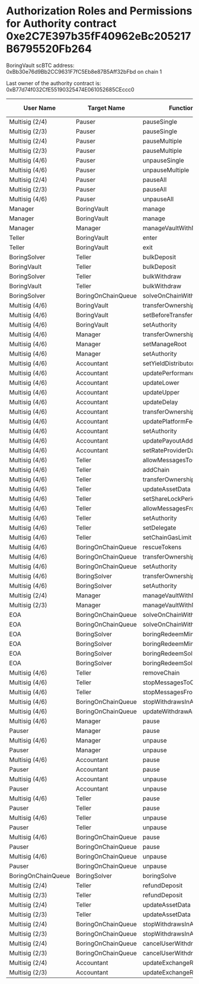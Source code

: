 # Authorization Roles and Permissions for Authority contract 0xe2C7E397b35fF40962eBc205217B6795520Fb264

BoringVault scBTC address: 0xBb30e76d9Bb2CC9631F7fC5Eb8e87B5Aff32bFbd on chain 1

Last owner of the authority contract is: 0xB77d74f032CfE55190325474E061052685CEccc0

| User Name | Target Name | Function Names | Function Signatures | User Address | Target Address |
|-----------|-------------|----------------|-------------------|--------------|----------------|
| Multisig (2/4) | Pauser | pauseSingle | 0x6fa02012 | 0x8D3e2ede20B3Bbe781C88Bdaf472E1e265f38Db8 | 0x1047426B4927d1569FE0B99259Bd204165792e65 |
| Multisig (2/3) | Pauser | pauseSingle | 0x6fa02012 | 0x7Ad69d482b56062b6e76D6e645FC5bFCB97C93b5 | 0x1047426B4927d1569FE0B99259Bd204165792e65 |
| Multisig (2/4) | Pauser | pauseMultiple | 0x1414a737 | 0x8D3e2ede20B3Bbe781C88Bdaf472E1e265f38Db8 | 0x1047426B4927d1569FE0B99259Bd204165792e65 |
| Multisig (2/3) | Pauser | pauseMultiple | 0x1414a737 | 0x7Ad69d482b56062b6e76D6e645FC5bFCB97C93b5 | 0x1047426B4927d1569FE0B99259Bd204165792e65 |
| Multisig (4/6) | Pauser | unpauseSingle | 0x4ed1a7ed | 0xB77d74f032CfE55190325474E061052685CEccc0 | 0x1047426B4927d1569FE0B99259Bd204165792e65 |
| Multisig (4/6) | Pauser | unpauseMultiple | 0x2a578b95 | 0xB77d74f032CfE55190325474E061052685CEccc0 | 0x1047426B4927d1569FE0B99259Bd204165792e65 |
| Multisig (2/4) | Pauser | pauseAll | 0x595c6a67 | 0x8D3e2ede20B3Bbe781C88Bdaf472E1e265f38Db8 | 0x1047426B4927d1569FE0B99259Bd204165792e65 |
| Multisig (2/3) | Pauser | pauseAll | 0x595c6a67 | 0x7Ad69d482b56062b6e76D6e645FC5bFCB97C93b5 | 0x1047426B4927d1569FE0B99259Bd204165792e65 |
| Multisig (4/6) | Pauser | unpauseAll | 0x8a2ddd03 | 0xB77d74f032CfE55190325474E061052685CEccc0 | 0x1047426B4927d1569FE0B99259Bd204165792e65 |
| Manager | BoringVault | manage | 0xf6e715d0 | 0x5dA93667DCc58b71726aFC595f116A6F166F9aeD | 0xBb30e76d9Bb2CC9631F7fC5Eb8e87B5Aff32bFbd |
| Manager | BoringVault | manage | 0x224d8703 | 0x5dA93667DCc58b71726aFC595f116A6F166F9aeD | 0xBb30e76d9Bb2CC9631F7fC5Eb8e87B5Aff32bFbd |
| Manager | Manager | manageVaultWithMerkleVerification | 0x244b0f6a | 0x5dA93667DCc58b71726aFC595f116A6F166F9aeD | 0x5dA93667DCc58b71726aFC595f116A6F166F9aeD |
| Teller | BoringVault | enter | 0x39d6ba32 | 0xAce7DEFe3b94554f0704d8d00F69F273A0cFf079 | 0xBb30e76d9Bb2CC9631F7fC5Eb8e87B5Aff32bFbd |
| Teller | BoringVault | exit | 0x18457e61 | 0xAce7DEFe3b94554f0704d8d00F69F273A0cFf079 | 0xBb30e76d9Bb2CC9631F7fC5Eb8e87B5Aff32bFbd |
| BoringSolver | Teller | bulkDeposit | 0x9d574420 | 0x921bBB663A0164c9867e494B8E0331B84213a984 | 0xAce7DEFe3b94554f0704d8d00F69F273A0cFf079 |
| BoringVault | Teller | bulkDeposit | 0x9d574420 | 0x309f25d839A2fe225E80210e110C99150Db98AAF | 0xAce7DEFe3b94554f0704d8d00F69F273A0cFf079 |
| BoringSolver | Teller | bulkWithdraw | 0x3e64ce99 | 0x921bBB663A0164c9867e494B8E0331B84213a984 | 0xAce7DEFe3b94554f0704d8d00F69F273A0cFf079 |
| BoringVault | Teller | bulkWithdraw | 0x3e64ce99 | 0x309f25d839A2fe225E80210e110C99150Db98AAF | 0xAce7DEFe3b94554f0704d8d00F69F273A0cFf079 |
| BoringSolver | BoringOnChainQueue | solveOnChainWithdraws | 0x412638dc | 0x921bBB663A0164c9867e494B8E0331B84213a984 | 0x488000E6a0CfC32DCB3f37115e759aF50F55b48B |
| Multisig (4/6) | BoringVault | transferOwnership | 0xf2fde38b | 0xB77d74f032CfE55190325474E061052685CEccc0 | 0xBb30e76d9Bb2CC9631F7fC5Eb8e87B5Aff32bFbd |
| Multisig (4/6) | BoringVault | setBeforeTransferHook | 0x8929565f | 0xB77d74f032CfE55190325474E061052685CEccc0 | 0xBb30e76d9Bb2CC9631F7fC5Eb8e87B5Aff32bFbd |
| Multisig (4/6) | BoringVault | setAuthority | 0x7a9e5e4b | 0xB77d74f032CfE55190325474E061052685CEccc0 | 0xBb30e76d9Bb2CC9631F7fC5Eb8e87B5Aff32bFbd |
| Multisig (4/6) | Manager | transferOwnership | 0xf2fde38b | 0xB77d74f032CfE55190325474E061052685CEccc0 | 0x5dA93667DCc58b71726aFC595f116A6F166F9aeD |
| Multisig (4/6) | Manager | setManageRoot | 0x21801a99 | 0xB77d74f032CfE55190325474E061052685CEccc0 | 0x5dA93667DCc58b71726aFC595f116A6F166F9aeD |
| Multisig (4/6) | Manager | setAuthority | 0x7a9e5e4b | 0xB77d74f032CfE55190325474E061052685CEccc0 | 0x5dA93667DCc58b71726aFC595f116A6F166F9aeD |
| Multisig (4/6) | Accountant | setYieldDistributor | 0x3038a60d | 0xB77d74f032CfE55190325474E061052685CEccc0 | 0xC1a2C650D2DcC8EAb3D8942477De71be52318Acb |
| Multisig (4/6) | Accountant | updatePerformanceFee | 0x709ac1c3 | 0xB77d74f032CfE55190325474E061052685CEccc0 | 0xC1a2C650D2DcC8EAb3D8942477De71be52318Acb |
| Multisig (4/6) | Accountant | updateLower | 0x207ec0e7 | 0xB77d74f032CfE55190325474E061052685CEccc0 | 0xC1a2C650D2DcC8EAb3D8942477De71be52318Acb |
| Multisig (4/6) | Accountant | updateUpper | 0x634da58f | 0xB77d74f032CfE55190325474E061052685CEccc0 | 0xC1a2C650D2DcC8EAb3D8942477De71be52318Acb |
| Multisig (4/6) | Accountant | updateDelay | 0x6a054dc9 | 0xB77d74f032CfE55190325474E061052685CEccc0 | 0xC1a2C650D2DcC8EAb3D8942477De71be52318Acb |
| Multisig (4/6) | Accountant | transferOwnership | 0xf2fde38b | 0xB77d74f032CfE55190325474E061052685CEccc0 | 0xC1a2C650D2DcC8EAb3D8942477De71be52318Acb |
| Multisig (4/6) | Accountant | updatePlatformFee | 0xafb06952 | 0xB77d74f032CfE55190325474E061052685CEccc0 | 0xC1a2C650D2DcC8EAb3D8942477De71be52318Acb |
| Multisig (4/6) | Accountant | setAuthority | 0x7a9e5e4b | 0xB77d74f032CfE55190325474E061052685CEccc0 | 0xC1a2C650D2DcC8EAb3D8942477De71be52318Acb |
| Multisig (4/6) | Accountant | updatePayoutAddress | 0x56200819 | 0xB77d74f032CfE55190325474E061052685CEccc0 | 0xC1a2C650D2DcC8EAb3D8942477De71be52318Acb |
| Multisig (4/6) | Accountant | setRateProviderData | 0x4d8be07e | 0xB77d74f032CfE55190325474E061052685CEccc0 | 0xC1a2C650D2DcC8EAb3D8942477De71be52318Acb |
| Multisig (4/6) | Teller | allowMessagesToChain | 0xb5ba6182 | 0xB77d74f032CfE55190325474E061052685CEccc0 | 0xAce7DEFe3b94554f0704d8d00F69F273A0cFf079 |
| Multisig (4/6) | Teller | addChain | 0x34dafd6b | 0xB77d74f032CfE55190325474E061052685CEccc0 | 0xAce7DEFe3b94554f0704d8d00F69F273A0cFf079 |
| Multisig (4/6) | Teller | transferOwnership | 0xf2fde38b | 0xB77d74f032CfE55190325474E061052685CEccc0 | 0xAce7DEFe3b94554f0704d8d00F69F273A0cFf079 |
| Multisig (4/6) | Teller | updateAssetData | 0x8dfd8ba1 | 0xB77d74f032CfE55190325474E061052685CEccc0 | 0xAce7DEFe3b94554f0704d8d00F69F273A0cFf079 |
| Multisig (4/6) | Teller | setShareLockPeriod | 0x12056e2d | 0xB77d74f032CfE55190325474E061052685CEccc0 | 0xAce7DEFe3b94554f0704d8d00F69F273A0cFf079 |
| Multisig (4/6) | Teller | allowMessagesFromChain | 0x202eac57 | 0xB77d74f032CfE55190325474E061052685CEccc0 | 0xAce7DEFe3b94554f0704d8d00F69F273A0cFf079 |
| Multisig (4/6) | Teller | setAuthority | 0x7a9e5e4b | 0xB77d74f032CfE55190325474E061052685CEccc0 | 0xAce7DEFe3b94554f0704d8d00F69F273A0cFf079 |
| Multisig (4/6) | Teller | setDelegate | 0xca5eb5e1 | 0xB77d74f032CfE55190325474E061052685CEccc0 | 0xAce7DEFe3b94554f0704d8d00F69F273A0cFf079 |
| Multisig (4/6) | Teller | setChainGasLimit | 0x1568fc58 | 0xB77d74f032CfE55190325474E061052685CEccc0 | 0xAce7DEFe3b94554f0704d8d00F69F273A0cFf079 |
| Multisig (4/6) | BoringOnChainQueue | rescueTokens | 0x0bf6cab7 | 0xB77d74f032CfE55190325474E061052685CEccc0 | 0x488000E6a0CfC32DCB3f37115e759aF50F55b48B |
| Multisig (4/6) | BoringOnChainQueue | transferOwnership | 0xf2fde38b | 0xB77d74f032CfE55190325474E061052685CEccc0 | 0x488000E6a0CfC32DCB3f37115e759aF50F55b48B |
| Multisig (4/6) | BoringOnChainQueue | setAuthority | 0x7a9e5e4b | 0xB77d74f032CfE55190325474E061052685CEccc0 | 0x488000E6a0CfC32DCB3f37115e759aF50F55b48B |
| Multisig (4/6) | BoringSolver | transferOwnership | 0xf2fde38b | 0xB77d74f032CfE55190325474E061052685CEccc0 | 0x921bBB663A0164c9867e494B8E0331B84213a984 |
| Multisig (4/6) | BoringSolver | setAuthority | 0x7a9e5e4b | 0xB77d74f032CfE55190325474E061052685CEccc0 | 0x921bBB663A0164c9867e494B8E0331B84213a984 |
| Multisig (2/4) | Manager | manageVaultWithMerkleVerification | 0x244b0f6a | 0x8D3e2ede20B3Bbe781C88Bdaf472E1e265f38Db8 | 0x5dA93667DCc58b71726aFC595f116A6F166F9aeD |
| Multisig (2/3) | Manager | manageVaultWithMerkleVerification | 0x244b0f6a | 0x7Ad69d482b56062b6e76D6e645FC5bFCB97C93b5 | 0x5dA93667DCc58b71726aFC595f116A6F166F9aeD |
| EOA | BoringOnChainQueue | solveOnChainWithdraws | 0x412638dc | 0xD23086C4e450cAAF55704EbC03875A04B4716CA2 | 0x488000E6a0CfC32DCB3f37115e759aF50F55b48B |
| EOA | BoringOnChainQueue | solveOnChainWithdraws | 0x412638dc | 0xf8553c8552f906C19286F21711721E206EE4909E | 0x488000E6a0CfC32DCB3f37115e759aF50F55b48B |
| EOA | BoringSolver | boringRedeemMintSolve | 0xbc9961f7 | 0xD23086C4e450cAAF55704EbC03875A04B4716CA2 | 0x921bBB663A0164c9867e494B8E0331B84213a984 |
| EOA | BoringSolver | boringRedeemMintSolve | 0xbc9961f7 | 0xf8553c8552f906C19286F21711721E206EE4909E | 0x921bBB663A0164c9867e494B8E0331B84213a984 |
| EOA | BoringSolver | boringRedeemSolve | 0x5ff8a71f | 0xD23086C4e450cAAF55704EbC03875A04B4716CA2 | 0x921bBB663A0164c9867e494B8E0331B84213a984 |
| EOA | BoringSolver | boringRedeemSolve | 0x5ff8a71f | 0xf8553c8552f906C19286F21711721E206EE4909E | 0x921bBB663A0164c9867e494B8E0331B84213a984 |
| Multisig (4/6) | Teller | removeChain | 0x55a2d64d | 0xB77d74f032CfE55190325474E061052685CEccc0 | 0xAce7DEFe3b94554f0704d8d00F69F273A0cFf079 |
| Multisig (4/6) | Teller | stopMessagesToChain | 0x45ad6063 | 0xB77d74f032CfE55190325474E061052685CEccc0 | 0xAce7DEFe3b94554f0704d8d00F69F273A0cFf079 |
| Multisig (4/6) | Teller | stopMessagesFromChain | 0xd555f368 | 0xB77d74f032CfE55190325474E061052685CEccc0 | 0xAce7DEFe3b94554f0704d8d00F69F273A0cFf079 |
| Multisig (4/6) | BoringOnChainQueue | stopWithdrawsInAsset | 0x74732728 | 0xB77d74f032CfE55190325474E061052685CEccc0 | 0x488000E6a0CfC32DCB3f37115e759aF50F55b48B |
| Multisig (4/6) | BoringOnChainQueue | updateWithdrawAsset | 0xeed4b3f8 | 0xB77d74f032CfE55190325474E061052685CEccc0 | 0x488000E6a0CfC32DCB3f37115e759aF50F55b48B |
| Multisig (4/6) | Manager | pause | 0x8456cb59 | 0xB77d74f032CfE55190325474E061052685CEccc0 | 0x5dA93667DCc58b71726aFC595f116A6F166F9aeD |
| Pauser | Manager | pause | 0x8456cb59 | 0x1047426B4927d1569FE0B99259Bd204165792e65 | 0x5dA93667DCc58b71726aFC595f116A6F166F9aeD |
| Multisig (4/6) | Manager | unpause | 0x3f4ba83a | 0xB77d74f032CfE55190325474E061052685CEccc0 | 0x5dA93667DCc58b71726aFC595f116A6F166F9aeD |
| Pauser | Manager | unpause | 0x3f4ba83a | 0x1047426B4927d1569FE0B99259Bd204165792e65 | 0x5dA93667DCc58b71726aFC595f116A6F166F9aeD |
| Multisig (4/6) | Accountant | pause | 0x8456cb59 | 0xB77d74f032CfE55190325474E061052685CEccc0 | 0xC1a2C650D2DcC8EAb3D8942477De71be52318Acb |
| Pauser | Accountant | pause | 0x8456cb59 | 0x1047426B4927d1569FE0B99259Bd204165792e65 | 0xC1a2C650D2DcC8EAb3D8942477De71be52318Acb |
| Multisig (4/6) | Accountant | unpause | 0x3f4ba83a | 0xB77d74f032CfE55190325474E061052685CEccc0 | 0xC1a2C650D2DcC8EAb3D8942477De71be52318Acb |
| Pauser | Accountant | unpause | 0x3f4ba83a | 0x1047426B4927d1569FE0B99259Bd204165792e65 | 0xC1a2C650D2DcC8EAb3D8942477De71be52318Acb |
| Multisig (4/6) | Teller | pause | 0x8456cb59 | 0xB77d74f032CfE55190325474E061052685CEccc0 | 0xAce7DEFe3b94554f0704d8d00F69F273A0cFf079 |
| Pauser | Teller | pause | 0x8456cb59 | 0x1047426B4927d1569FE0B99259Bd204165792e65 | 0xAce7DEFe3b94554f0704d8d00F69F273A0cFf079 |
| Multisig (4/6) | Teller | unpause | 0x3f4ba83a | 0xB77d74f032CfE55190325474E061052685CEccc0 | 0xAce7DEFe3b94554f0704d8d00F69F273A0cFf079 |
| Pauser | Teller | unpause | 0x3f4ba83a | 0x1047426B4927d1569FE0B99259Bd204165792e65 | 0xAce7DEFe3b94554f0704d8d00F69F273A0cFf079 |
| Multisig (4/6) | BoringOnChainQueue | pause | 0x8456cb59 | 0xB77d74f032CfE55190325474E061052685CEccc0 | 0x488000E6a0CfC32DCB3f37115e759aF50F55b48B |
| Pauser | BoringOnChainQueue | pause | 0x8456cb59 | 0x1047426B4927d1569FE0B99259Bd204165792e65 | 0x488000E6a0CfC32DCB3f37115e759aF50F55b48B |
| Multisig (4/6) | BoringOnChainQueue | unpause | 0x3f4ba83a | 0xB77d74f032CfE55190325474E061052685CEccc0 | 0x488000E6a0CfC32DCB3f37115e759aF50F55b48B |
| Pauser | BoringOnChainQueue | unpause | 0x3f4ba83a | 0x1047426B4927d1569FE0B99259Bd204165792e65 | 0x488000E6a0CfC32DCB3f37115e759aF50F55b48B |
| BoringOnChainQueue | BoringSolver | boringSolve | 0x67aa0416 | 0x488000E6a0CfC32DCB3f37115e759aF50F55b48B | 0x921bBB663A0164c9867e494B8E0331B84213a984 |
| Multisig (2/4) | Teller | refundDeposit | 0x46b563f4 | 0x8D3e2ede20B3Bbe781C88Bdaf472E1e265f38Db8 | 0xAce7DEFe3b94554f0704d8d00F69F273A0cFf079 |
| Multisig (2/3) | Teller | refundDeposit | 0x46b563f4 | 0x7Ad69d482b56062b6e76D6e645FC5bFCB97C93b5 | 0xAce7DEFe3b94554f0704d8d00F69F273A0cFf079 |
| Multisig (2/4) | Teller | updateAssetData | 0x8dfd8ba1 | 0x8D3e2ede20B3Bbe781C88Bdaf472E1e265f38Db8 | 0xAce7DEFe3b94554f0704d8d00F69F273A0cFf079 |
| Multisig (2/3) | Teller | updateAssetData | 0x8dfd8ba1 | 0x7Ad69d482b56062b6e76D6e645FC5bFCB97C93b5 | 0xAce7DEFe3b94554f0704d8d00F69F273A0cFf079 |
| Multisig (2/4) | BoringOnChainQueue | stopWithdrawsInAsset | 0x74732728 | 0x8D3e2ede20B3Bbe781C88Bdaf472E1e265f38Db8 | 0x488000E6a0CfC32DCB3f37115e759aF50F55b48B |
| Multisig (2/3) | BoringOnChainQueue | stopWithdrawsInAsset | 0x74732728 | 0x7Ad69d482b56062b6e76D6e645FC5bFCB97C93b5 | 0x488000E6a0CfC32DCB3f37115e759aF50F55b48B |
| Multisig (2/4) | BoringOnChainQueue | cancelUserWithdraws | 0x9fff7e2a | 0x8D3e2ede20B3Bbe781C88Bdaf472E1e265f38Db8 | 0x488000E6a0CfC32DCB3f37115e759aF50F55b48B |
| Multisig (2/3) | BoringOnChainQueue | cancelUserWithdraws | 0x9fff7e2a | 0x7Ad69d482b56062b6e76D6e645FC5bFCB97C93b5 | 0x488000E6a0CfC32DCB3f37115e759aF50F55b48B |
| Multisig (2/4) | Accountant | updateExchangeRate | 0x3458113d | 0x8D3e2ede20B3Bbe781C88Bdaf472E1e265f38Db8 | 0xC1a2C650D2DcC8EAb3D8942477De71be52318Acb |
| Multisig (2/3) | Accountant | updateExchangeRate | 0x3458113d | 0x7Ad69d482b56062b6e76D6e645FC5bFCB97C93b5 | 0xC1a2C650D2DcC8EAb3D8942477De71be52318Acb |
